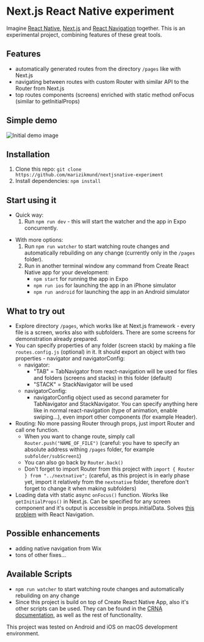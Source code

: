 # Next.js React Native experiment

Imagine [React Native](https://github.com/facebook/react-native), [Next.js](https://github.com/zeit/next.js/) and [React Navigation](https://github.com/react-navigation/react-navigation) together. This is an experimental project, combining features of these great tools.

## Features
- automatically generated routes from the directory ```/pages``` like with Next.js
- navigating between routes with custom Router with similar API to the Router from Next.js
- top routes components (screens) enriched with static method onFocus (similar to getInitialProps) 

## Simple demo
![Initial demo image](/readme_demo.gif)

## Installation
1. Clone this repo: ```git clone https://github.com/marizikmund/nextjsnative-experiment```
1. Install dependencies: ```npm install```

## Start using it
- Quick way: 
    1. Run ```npm run dev``` - this will start the watcher and the app in Expo concurrently.

* With more options:
    1. Run ```npm run watcher``` to start watching route changes and automatically rebuilding on any change (currently only in the ```/pages``` folder).
    1. Run in another terminal window any command from Create React Native app for your development: 
       - ```npm start``` for running the app in Expo
       - ```npm run ios``` for launching the app in an iPhone simulator
       - ```npm run android``` for launching the app in an Android simulator 

## What to try out
- Explore directory ```/pages```, which works like at Next.js framework - every file is a screen, works also with subfolders. There are some screens for demonstration already prepared.
- You can specify properties of any folder (screen stack) by making a file ```routes.config.js``` (optional) in it. It should export an object with two properties - navigator and navigatorConfig:
  - navigator:
    - "TAB" = TabNavigator from react-navigation will be used for files and folders (screens and stacks) in this folder (default)
    - "STACK" = StackNavigator will be used
  - navigatorConfig:
    - navigatorConfig object used as second parameter for TabNavigator and StackNavigator. You can specify anything here like in normal react-navigation (type of animation, enable swiping...), even import other components (for example Header).
- Routing: No more passing Router through props, just import Router and call one function.
  - When you want to change route, simply call ```Router.push("NAME_OF_FILE")``` (careful: you have to specify an absolute address withing ```/pages``` folder, for example ```subfolder/subScreen1```)
  - You can also go back by ```Router.back()```
  - Don't forget to import Router from this project with ```import { Router } from "../nextnative";``` (careful, as this project is in early phase yet, import it relatively from the ```nextnative``` folder, therefore don't forget to change it when making subfolders)
- Loading data vith static async ```onFocus()``` function. Works like ```getInitialProps()``` in Next.js. Can be specified for any screen component and it's output is accessible in props.initialData. Solves [this problem](https://github.com/react-navigation/react-navigation/issues/51) with React Navigation. 

## Possible enhancements
- adding native navigation from Wix
- tons of other fixes...

## Available Scripts
-  ```npm run watcher``` to start watching route changes and automatically rebuilding on any change
-  Since this project is build on top of Create React Native App, also it's other scripts can be used. They can be found in the [CRNA documentation](https://github.com/react-community/create-react-native-app), as well as the rest of functionality.

This project was tested on Android and iOS on macOS development environment.